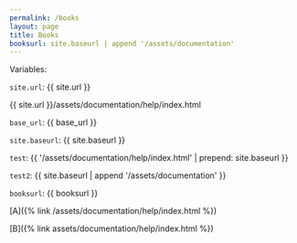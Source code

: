 ```yaml
---
permalink: /books
layout: page
title: Books
booksurl: site.baseurl | append '/assets/documentation'
---
```


Variables:

`site.url`: {{ site.url }}

{{ site.url }}/assets/documentation/help/index.html

`base_url`: {{ base_url }}

`site.baseurl`: {{ site.baseurl }}

`test`: {{ '/assets/documentation/help/index.html' | prepend: site.baseurl }}

`test2`: {{ site.baseurl | append '/assets/documentation' }}

`booksurl`: {{ booksurl }}

[A]({% link /assets/documentation/help/index.html %})

[B]({% link assets/documentation/help/index.html %})






